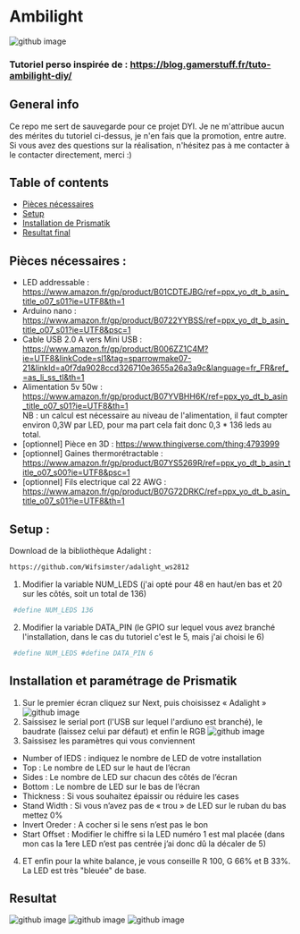 # Ambilight
![github image](https://lh3.googleusercontent.com/pw/AM-JKLXWhA97hn9D-qbwrkPP0hHfKKH7MadzGFNt8cdrHaS9_OEa74gNvU6piaQ-k63bs65wTl4br35Hr32-J34S89FlrI_P4saTFCKz_5FsCSrShXqFstYUkIMzzmhYh6k8mrPryWUkY1uAcvSVKFxxLavN=w1718-h1289-no?authuser=0)
### Tutoriel perso inspirée de : https://blog.gamerstuff.fr/tuto-ambilight-diy/

## General info
Ce repo me sert de sauvegarde pour ce projet DYI. Je ne m'attribue aucun des mérites du tutoriel ci-dessus, je n'en fais que la promotion, entre autre.
Si vous avez des questions sur la réalisation, n'hésitez pas à me contacter à le contacter directement, merci :)

## Table of contents

* [Pièces nécessaires](#Pièces)
* [Setup](#setup)
* [Installation de Prismatik](#Installation)
* [Resultat final](#resultat)

## Pièces nécessaires : 
* LED addressable : https://www.amazon.fr/gp/product/B01CDTEJBG/ref=ppx_yo_dt_b_asin_title_o07_s01?ie=UTF8&th=1
* Arduino nano : https://www.amazon.fr/gp/product/B0722YYBSS/ref=ppx_yo_dt_b_asin_title_o07_s01?ie=UTF8&psc=1
* Cable USB 2.0 A vers Mini USB : https://www.amazon.fr/gp/product/B006ZZ1C4M?ie=UTF8&linkCode=sl1&tag=sparrowmake07-21&linkId=a0f7da9028ccd326710e3655a26a3a9c&language=fr_FR&ref_=as_li_ss_tl&th=1
* Alimentation 5v 50w : https://www.amazon.fr/gp/product/B07YVBHH6K/ref=ppx_yo_dt_b_asin_title_o07_s01?ie=UTF8&th=1 <br>
NB : un calcul est nécessaire au niveau de l'alimentation, il faut compter environ 0,3W par LED, pour ma part cela fait donc 0,3 * 136 leds au total. 
* [optionnel] Pièce en 3D : https://www.thingiverse.com/thing:4793999<br>
* [optionnel] Gaines thermorétractable : https://www.amazon.fr/gp/product/B07YS5269R/ref=ppx_yo_dt_b_asin_title_o07_s00?ie=UTF8&psc=1
* [optionnel] Fils electrique cal 22 AWG : https://www.amazon.fr/gp/product/B07G72DRKC/ref=ppx_yo_dt_b_asin_title_o07_s01?ie=UTF8&th=1


## Setup : 

Download de la bibliothèque Adalight :
```bash 
https://github.com/Wifsimster/adalight_ws2812
```

1. Modifier la variable NUM_LEDS (j'ai opté pour 48 en haut/en bas et 20 sur les côtés, soit un total de 136)
```bash 
 #define NUM_LEDS 136
```

2. Modifier la variable DATA_PIN (le GPIO sur lequel vous avez branché l'installation, dans le cas du tutoriel c'est le 5, mais j'ai choisi le 6) 
```bash 
 #define NUM_LEDS #define DATA_PIN 6
```

## Installation et paramétrage de Prismatik
1. Sur le premier écran cliquez sur Next, puis choisissez « Adalight »
![github image](https://i0.wp.com/blog.gamerstuff.fr/wp-content/uploads/2020/01/tuto-ambilight-diy-07.jpg?w=446&h=250&ssl=1)
2. Saissisez le serial port (l'USB sur lequel l'ardiuno est branché), le baudrate (laissez celui par défaut) et enfin le RGB
![github image](https://i0.wp.com/blog.gamerstuff.fr/wp-content/uploads/2020/01/tuto-ambilight-diy-13.jpg?resize=800%2C331&ssl=1)
3. Saissisez les paramètres qui vous conviennent 
* Number of lEDS : indiquez le nombre de LED de votre installation
* Top : Le nombre de LED sur le haut de l’écran
* Sides : Le nombre de LED sur chacun des côtés de l’écran
* Bottom : Le nombre de LED sur le bas de l’écran
* Thickness : Si vous souhaitez épaissir ou réduire les cases
* Stand Width : Si vous n’avez pas de « trou » de LED sur le ruban du bas mettez 0%
* Invert Oreder : A cocher si le sens n’est pas le bon
* Start Offset : Modifier le chiffre si la LED numéro 1 est mal placée (dans mon cas la 1ere LED n’est pas centrée j’ai donc dû la décaler de 5)

4. ET enfin pour la white balance, je vous conseille R 100, G 66% et B 33%. La LED est très "bleuée" de base.

## Resultat
![github image](https://lh3.googleusercontent.com/pw/AM-JKLXWhA97hn9D-qbwrkPP0hHfKKH7MadzGFNt8cdrHaS9_OEa74gNvU6piaQ-k63bs65wTl4br35Hr32-J34S89FlrI_P4saTFCKz_5FsCSrShXqFstYUkIMzzmhYh6k8mrPryWUkY1uAcvSVKFxxLavN=w1718-h1289-no?authuser=0)
![github image](https://lh3.googleusercontent.com/pw/AM-JKLXCMNea_R9CYxPmJ90UE6ai-W_Ns_fyES0gnyjhrJ4NoHTJ9_qRGy40VjDhZ5MUv8LDNHm3XbfKzfurU4SUh0Cv1q4a3RDLy3lsn_JHC95_-PEQf7LeNgnIMHd-TN1rS0QXDS8RpDSu1UuMWdaVhzYJ=w1718-h1289-no?authuser=0)
![github image](https://lh3.googleusercontent.com/pw/AM-JKLVr31CiKNq4JlBfqEoqHqT1dioX5VnrKLG1i4fMcIm4KH6WRFkp3zOTxm5ohY0b7tvuS17eQXfHkum2MsSJ4y65afpWGjP_kR4mEoT6yH8jQfO34tdZ7-HhkP2m3ZEThx9pFoFFsKhSOS7p3D5S3XZ0=w1718-h1289-no?authuser=0)
